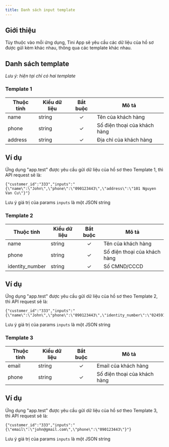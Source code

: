 ```yaml
---
title: Danh sách input template
---
```


## Giới thiệu

Tùy thuộc vào mỗi ứng dụng, Tini App sẽ yêu cầu các dữ liệu của hồ sơ được gửi kèm khác nhau, thông qua các template khác nhau.

## Danh sách template

_Lưu ý: hiện tại chỉ có hai template_

### Template 1

| Thuộc tính | Kiểu dữ liệu | Bắt buộc | Mô tả                        |
| ---------- | ------------ | :------: | ---------------------------- |
| name       | string       |    ✓     | Tên của khách hàng           |
| phone      | string       |    ✓     | Số điện thoại của khách hàng |
| address    | string       |    ✓     | Địa chỉ của khách hàng       |

## Ví dụ

Ứng dụng "app.test" được yêu cầu gửi dữ liệu của hồ sơ theo Template 1, thì API request sẽ là:

```
{"customer_id":"333","inputs":"{\"name\":\"John\",\"phone\":\"090123443\",\"address\":\"101 Nguyen Van Cu\"}"}
```

Lưu ý giá trị của params `inputs` là một JSON string

### Template 2

| Thuộc tính      | Kiểu dữ liệu | Bắt buộc | Mô tả                        |
| --------------- | ------------ | :------: | ---------------------------- |
| name            | string       |    ✓     | Tên của khách hàng           |
| phone           | string       |    ✓     | Số điện thoại của khách hàng |
| identity_number | string       |    ✓     | Số CMND/CCCD                 |

## Ví dụ

Ứng dụng "app.test" được yêu cầu gửi dữ liệu của hồ sơ theo Template 2, thì API request sẽ là:

```
{"customer_id":"333","inputs":"{\"name\":\"John\",\"phone\":\"090123443\",\"identity_number\":\"024591111\"}"}
```

Lưu ý giá trị của params `inputs` là một JSON string

### Template 3

| Thuộc tính | Kiểu dữ liệu | Bắt buộc | Mô tả                        |
| ---------- | ------------ | :------: | ---------------------------- |
| email      | string       |    ✓     | Email của khách hàng         |
| phone      | string       |    ✓     | Số điện thoại của khách hàng |

## Ví dụ

Ứng dụng "app.test" được yêu cầu gửi dữ liệu của hồ sơ theo Template 3, thì API request sẽ là:

```
{"customer_id":"333","inputs":"{\"email\":\"john@gmail.com\",\"phone\":\"090123443\"}"}
```

Lưu ý giá trị của params `inputs` là một JSON string